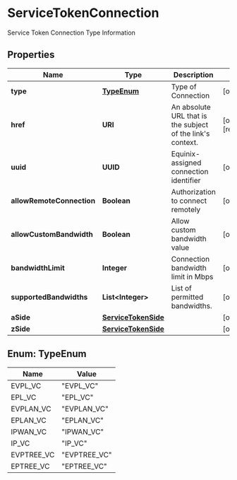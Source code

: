 

# ServiceTokenConnection

Service Token Connection Type Information

## Properties

| Name | Type | Description | Notes |
|------------ | ------------- | ------------- | -------------|
|**type** | [**TypeEnum**](#TypeEnum) | Type of Connection |  [optional] |
|**href** | **URI** | An absolute URL that is the subject of the link&#39;s context. |  [optional] [readonly] |
|**uuid** | **UUID** | Equinix-assigned connection identifier |  [optional] |
|**allowRemoteConnection** | **Boolean** | Authorization to connect remotely |  [optional] |
|**allowCustomBandwidth** | **Boolean** | Allow custom bandwidth value |  [optional] |
|**bandwidthLimit** | **Integer** | Connection bandwidth limit in Mbps |  [optional] |
|**supportedBandwidths** | **List&lt;Integer&gt;** | List of permitted bandwidths. |  [optional] |
|**aSide** | [**ServiceTokenSide**](ServiceTokenSide.md) |  |  [optional] |
|**zSide** | [**ServiceTokenSide**](ServiceTokenSide.md) |  |  [optional] |



## Enum: TypeEnum

| Name | Value |
|---- | -----|
| EVPL_VC | &quot;EVPL_VC&quot; |
| EPL_VC | &quot;EPL_VC&quot; |
| EVPLAN_VC | &quot;EVPLAN_VC&quot; |
| EPLAN_VC | &quot;EPLAN_VC&quot; |
| IPWAN_VC | &quot;IPWAN_VC&quot; |
| IP_VC | &quot;IP_VC&quot; |
| EVPTREE_VC | &quot;EVPTREE_VC&quot; |
| EPTREE_VC | &quot;EPTREE_VC&quot; |



